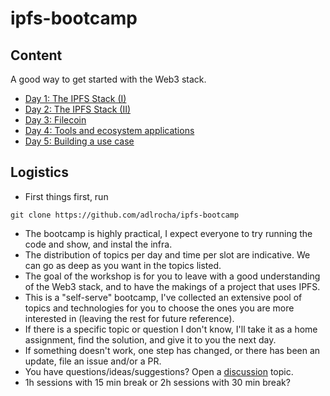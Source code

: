 # ipfs-bootcamp

## Content
A good way to get started with the Web3 stack.
- [Day 1: The IPFS Stack (I)](./day1)
- [Day 2: The IPFS Stack (II)](./day2)
- [Day 3: Filecoin](./day3)
- [Day 4: Tools and ecosystem applications](./day4)
- [Day 5: Building a use case](./day5)

## Logistics
- First things first, run
```
git clone https://github.com/adlrocha/ipfs-bootcamp
```
- The bootcamp is highly practical, I expect everyone to try running the code
and show, and instal the infra.
- The distribution of topics per day and time per slot are indicative.
We can go as deep as you want in the topics listed.
- The goal of the workshop is for you to leave with a good understanding
of the Web3 stack, and to have the makings of a project that uses IPFS.
- This is a "self-serve" bootcamp, I've collected an extensive pool
of topics and technologies for you to choose the ones you are more interested
in (leaving the rest for future reference).
- If there is a specific topic or question I don't know, I'll take it as a home
assignment, find the solution, and give it to you the next day.
- If something doesn't work, one step has changed, or there has been an update,
file an issue and/or a PR.
- You have questions/ideas/suggestions? Open a [discussion](https://github.com/adlrocha/ipfs-bootcamp/discussions) topic.
- 1h sessions with 15 min break or 2h sessions with 30 min break?
